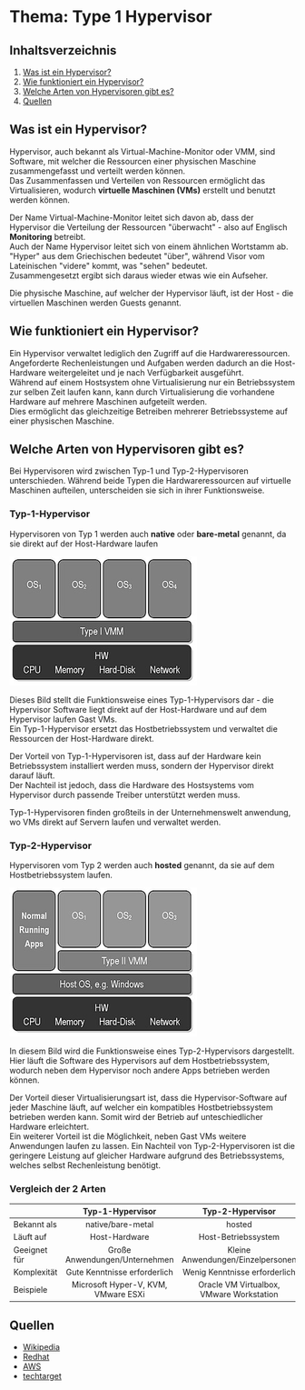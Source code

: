 # Thema: Type 1 Hypervisor

## Inhaltsverzeichnis

1. [Was ist ein Hypervisor?](#was-ist-ein-hypervisor)
2. [Wie funktioniert ein Hypervisor?](#wie-funktioniert-ein-hypervisor)
3. [Welche Arten von Hypervisoren gibt es?](#welche-arten-von-hypervisoren-gibt-es)
4. [Quellen](#quellen)

## Was ist ein Hypervisor?

Hypervisor, auch bekannt als Virtual-Machine-Monitor oder VMM, sind Software, mit welcher die Ressourcen einer physischen Maschine zusammengefasst und verteilt werden können.  
Das Zusammenfassen und Verteilen von Ressourcen ermöglicht das Virtualisieren, wodurch **virtuelle Maschinen (VMs)** erstellt und benutzt werden können.  

Der Name Virtual-Machine-Monitor leitet sich davon ab, dass der Hypervisor die Verteilung der Ressourcen "überwacht" - also auf Englisch **Monitoring** betreibt.  
Auch der Name Hypervisor leitet sich von einem ähnlichen Wortstamm ab. "Hyper" aus dem Griechischen bedeutet "über", während Visor vom Lateinischen "videre" kommt, was "sehen" bedeutet.  
Zusammengesetzt ergibt sich daraus wieder etwas wie ein Aufseher.  

Die physische Maschine, auf welcher der Hypervisor läuft, ist der Host - die virtuellen Maschinen werden Guests genannt.

## Wie funktioniert ein Hypervisor?

Ein Hypervisor verwaltet lediglich den Zugriff auf die Hardwareressourcen. Angeforderte Rechenleistungen und Aufgaben werden dadurch an die Host-Hardware weitergeleitet und je nach Verfügbarkeit ausgeführt.  
Während auf einem Hostsystem ohne Virtualisierung nur ein Betriebssystem zur selben Zeit laufen kann, kann durch Virtualisierung die vorhandene Hardware auf mehrere Maschinen aufgeteilt werden.  
Dies ermöglicht das gleichzeitige Betreiben mehrerer Betriebssysteme auf einer physischen Maschine.

## Welche Arten von Hypervisoren gibt es?

Bei Hypervisoren wird zwischen Typ-1 und Typ-2-Hypervisoren unterschieden. Während beide Typen die Hardwareressourcen auf virtuelle Maschinen aufteilen, unterscheiden sie sich in ihrer Funktionsweise.

### Typ-1-Hypervisor

Hypervisoren von Typ 1 werden auch **native** oder **bare-metal** genannt, da sie direkt auf der Host-Hardware laufen

![Type_1_Hypervisor.JPG](assets/Type_1_Hypervisor.JPG)

Dieses Bild stellt die Funktionsweise eines Typ-1-Hypervisors dar - die Hypervisor Software liegt direkt auf der Host-Hardware und auf dem Hypervisor laufen Gast VMs.  
Ein Typ-1-Hypervisor ersetzt das Hostbetriebssystem und verwaltet die Ressourcen der Host-Hardware direkt.

Der Vorteil von Typ-1-Hypervisoren ist, dass auf der Hardware kein Betriebssystem installiert werden muss, sondern der Hypervisor direkt darauf läuft.  
Der Nachteil ist jedoch, dass die Hardware des Hostsystems vom Hypervisor durch passende Treiber unterstützt werden muss.

Typ-1-Hypervisoren finden großteils in der Unternehmenswelt anwendung, wo VMs direkt auf Servern laufen und verwaltet werden.

### Typ-2-Hypervisor

Hypervisoren vom Typ 2 werden auch **hosted** genannt, da sie auf dem Hostbetriebssystem laufen.

![Type_2_Hypervisor.JPG](assets/Type_2_Hypervisor.JPG)

In diesem Bild wird die Funktionsweise eines Typ-2-Hypervisors dargestellt. Hier läuft die Software des Hypervisors auf dem Hostbetriebssystem, wodurch neben dem Hypervisor noch andere Apps betrieben werden können.  

Der Vorteil dieser Virtualisierungsart ist, dass die Hypervisor-Software auf jeder Maschine läuft, auf welcher ein kompatibles Hostbetriebssystem betrieben werden kann. Somit wird der Betrieb auf unteschiedlicher Hardware erleichtert.  
Ein weiterer Vorteil ist die Möglichkeit, neben Gast VMs weitere Anwendungen laufen zu lassen.
Ein Nachteil von Typ-2-Hypervisoren ist die geringere Leistung auf gleicher Hardware aufgrund des Betriebssystems, welches selbst Rechenleistung benötigt.



### Vergleich der 2 Arten

|               |        **Typ-1-Hypervisor**         |           **Typ-2-Hypervisor**           |
|:--------------|:-----------------------------------:|:----------------------------------------:|
| Bekannt als   |          native/bare-metal          |                  hosted                  |
| Läuft auf     |            Host-Hardware            |           Host-Betriebssystem            |
| Geeignet für  |    Große Anwendungen/Unternehmen    |    Kleine Anwendungen/Einzelpersonen     |
| Komplexität   |    Gute Kenntnisse erforderlich     |      Wenig Kenntnisse erforderlich       |
| Beispiele     | Microsoft Hyper-V, KVM, VMware ESXi | Oracle VM Virtualbox, VMware Workstation |

## Quellen

- [Wikipedia](https://de.wikipedia.org/wiki/Hypervisor)
- [Redhat](https://www.redhat.com/de/topics/virtualization/what-is-a-hypervisor)
- [AWS](https://aws.amazon.com/de/compare/the-difference-between-type-1-and-type-2-hypervisors/)
- [techtarget](https://www.techtarget.com/searchitoperations/tip/Whats-the-difference-between-Type-1-vs-Type-2-hypervisor)